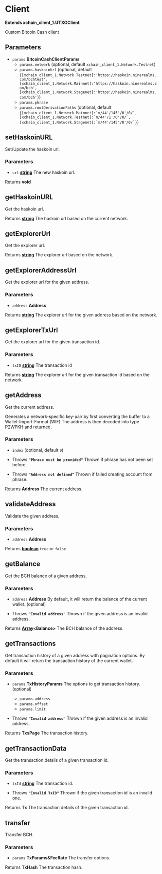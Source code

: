 # Client

**Extends xchain_client_1.UTXOClient**

Custom Bitcoin Cash client

## Parameters

-   `params` **BitcoinCashClientParams** 
    -   `params.network`   (optional, default `xchain_client_1.Network.Testnet`)
    -   `params.haskoinUrl`   (optional, default `{[xchain_client_1.Network.Testnet]:'https://haskoin.ninerealms.com/bchtest',[xchain_client_1.Network.Mainnet]:'https://haskoin.ninerealms.com/bch',[xchain_client_1.Network.Stagenet]:'https://haskoin.ninerealms.com/bch'}`)
    -   `params.phrase`  
    -   `params.rootDerivationPaths`   (optional, default ``{[xchain_client_1.Network.Mainnet]:`m/44'/145'/0'/0/`,[xchain_client_1.Network.Testnet]:`m/44'/1'/0'/0/`,[xchain_client_1.Network.Stagenet]:`m/44'/145'/0'/0/`}``)

## setHaskoinURL

Set/Update the haskoin url.

### Parameters

-   `url` **[string][1]** The new haskoin url.

Returns **void** 

## getHaskoinURL

Get the haskoin url.

Returns **[string][1]** The haskoin url based on the current network.

## getExplorerUrl

Get the explorer url.

Returns **[string][1]** The explorer url based on the network.

## getExplorerAddressUrl

Get the explorer url for the given address.

### Parameters

-   `address` **Address** 

Returns **[string][1]** The explorer url for the given address based on the network.

## getExplorerTxUrl

Get the explorer url for the given transaction id.

### Parameters

-   `txID` **[string][1]** The transaction id

Returns **[string][1]** The explorer url for the given transaction id based on the network.

## getAddress

Get the current address.

Generates a network-specific key-pair by first converting the buffer to a Wallet-Import-Format (WIF)
The address is then decoded into type P2WPKH and returned.

### Parameters

-   `index`   (optional, default `0`)


-   Throws **`"Phrase must be provided"`** Thrown if phrase has not been set before.
-   Throws **`"Address not defined"`** Thrown if failed creating account from phrase.

Returns **Address** The current address.

## validateAddress

Validate the given address.

### Parameters

-   `address` **Address** 

Returns **[boolean][2]** `true` or `false`

## getBalance

Get the BCH balance of a given address.

### Parameters

-   `address` **Address** By default, it will return the balance of the current wallet. (optional)


-   Throws **`"Invalid address"`** Thrown if the given address is an invalid address.

Returns **[Array][3]&lt;Balance>** The BCH balance of the address.

## getTransactions

Get transaction history of a given address with pagination options.
By default it will return the transaction history of the current wallet.

### Parameters

-   `params` **TxHistoryParams** The options to get transaction history. (optional)
    -   `params.address`  
    -   `params.offset`  
    -   `params.limit`  


-   Throws **`"Invalid address"`** Thrown if the given address is an invalid address.

Returns **TxsPage** The transaction history.

## getTransactionData

Get the transaction details of a given transaction id.

### Parameters

-   `txId` **[string][1]** The transaction id.


-   Throws **`"Invalid TxID"`** Thrown if the given transaction id is an invalid one.

Returns **Tx** The transaction details of the given transaction id.

## transfer

Transfer BCH.

### Parameters

-   `params` **TxParams&FeeRate** The transfer options.

Returns **TxHash** The transaction hash.

[1]: https://developer.mozilla.org/docs/Web/JavaScript/Reference/Global_Objects/String

[2]: https://developer.mozilla.org/docs/Web/JavaScript/Reference/Global_Objects/Boolean

[3]: https://developer.mozilla.org/docs/Web/JavaScript/Reference/Global_Objects/Array
